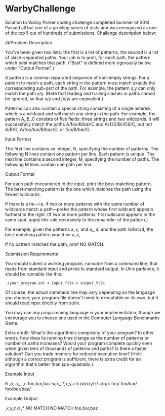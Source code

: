 # WarbyChallenge
Solution to Warby Parker coding challenge completed Summer of 2014. Passed all but one of a grueling series of tests and was recognized as one of the top 5 out of hundreds of submissions. Challenge description below:


##Problem Description

You've been given two lists: the first is a list of patterns, the second is a list of slash-separated paths. Your job is to print, for each path, the pattern which best matches that path. ("Best" is defined more rigorously below, under "Output Format".)

A pattern is a comma-separated sequence of non-empty strings. For a pattern to match a path, each string in the pattern must match exactly the corresponding sub-part of the path. For example, the pattern x,y can only match the path x/y. (Note that leading and trailing slashes in paths should be ignored, so that x/y and /x/y/ are equivalent.)

Patterns can also contain a special string consisting of a single asterisk, which is a wildcard and will match any string in the path. For example, the pattern A,*,B,*,C consists of five fields: three strings and two wildcards. It will successfully match the paths A/foo/B/bar/C and A/123/B/456/C, but not A/B/C, A/foo/bar/B/baz/C, or foo/B/bar/C.

Input Format

The first line contains an integer, N, specifying the number of patterns. The following N lines contain one pattern per line. Each pattern is unique. The next line contains a second integer, M, specifying the number of paths. The following M lines contain one path per line.

Output Format

For each path encountered in the input, print the best-matching pattern. The best-matching pattern is the one which matches the path using the fewest wildcards.

If there is a tie—i.e. if two or more patterns with the same number of wildcards match a path—prefer the pattern whose first wildcard appears furthest to the right. (If two or more patterns' first wildcard appears in the same spot, apply this rule recursively to the remainder of the pattern.)

For example, given the patterns a,*,c,* and a,*,*,d, and the path /a/b/c/d, the best-matching pattern would be a,*,c,*.

If no pattern matches the path, print NO MATCH.

Submission Requirements

You should submit a working program, runnable from a command line, that reads from standard input and prints to standard output. In Unix parlance, it should be runnable like this:

    ./your_program.ext < input_file > output_file

Of course, the actual command line may vary depending on the language you choose; your program file doesn't need to executable on its own, but it should read input directly from stdin.

You may use any programming language in your implementation, though we encourage you to choose one used in the Computer Language Benchmarks Game.

Extra credit: What's the algorithmic complexity of your program? In other words, how does its running time change as the number of patterns or number of paths increases? Would your program complete quickly even when given tens of thousands of patterns and paths? Is there a faster solution? Can you trade memory for reduced execution time? (Hint: although a correct program is sufficient, there is extra credit for an algorithm that's better than sub-quadratic.)

Example Input

6
*,b,*
a,*,*
*,*,c
foo,bar,baz
w,x,*,*
*,x,y,z
5
/w/x/y/z/
a/b/c
foo/
foo/bar/
foo/bar/baz/

Example Output

*,x,y,z
a,*,*
NO MATCH
NO MATCH
foo,bar,baz
